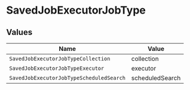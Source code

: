 # SavedJobExecutorJobType


## Values

| Name                                     | Value                                    |
| ---------------------------------------- | ---------------------------------------- |
| `SavedJobExecutorJobTypeCollection`      | collection                               |
| `SavedJobExecutorJobTypeExecutor`        | executor                                 |
| `SavedJobExecutorJobTypeScheduledSearch` | scheduledSearch                          |
